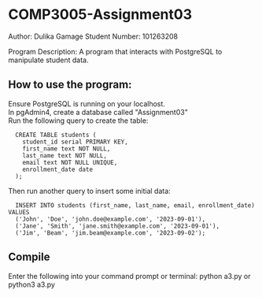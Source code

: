 # COMP3005-Assignment03

Author: Dulika Gamage
Student Number: 101263208

Program Description: A program that interacts with PostgreSQL to manipulate student data.

## How to use the program:
  Ensure PostgreSQL is running on your localhost.   
  In pgAdmin4, create a database called "Assignment03"  
  Run the following query to create the table:  
  
      CREATE TABLE students (
        student_id serial PRIMARY KEY,
        first_name text NOT NULL,
        last_name text NOT NULL,
        email text NOT NULL UNIQUE,
        enrollment_date date
      );
  
  Then run another query to insert some initial data:  
  
      INSERT INTO students (first_name, last_name, email, enrollment_date) VALUES
      ('John', 'Doe', 'john.doe@example.com', '2023-09-01'),
      ('Jane', 'Smith', 'jane.smith@example.com', '2023-09-01'),
      ('Jim', 'Beam', 'jim.beam@example.com', '2023-09-02');

## Compile    
Enter the following into your command prompt or terminal:
    python a3.py
or
    python3 a3.py
